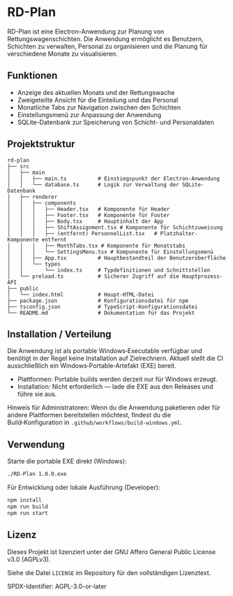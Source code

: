 # RD-Plan

RD-Plan ist eine Electron-Anwendung zur Planung von Rettungswagenschichten. Die Anwendung ermöglicht es Benutzern, Schichten zu verwalten, Personal zu organisieren und die Planung für verschiedene Monate zu visualisieren.

## Funktionen

- Anzeige des aktuellen Monats und der Rettungswache
- Zweigeteilte Ansicht für die Einteilung und das Personal
- Monatliche Tabs zur Navigation zwischen den Schichten
- Einstellungsmenü zur Anpassung der Anwendung
- SQLite-Datenbank zur Speicherung von Schicht- und Personaldaten

## Projektstruktur

```
rd-plan
├── src
│   ├── main
│   │   ├── main.ts          # Einstiegspunkt der Electron-Anwendung
│   │   └── database.ts      # Logik zur Verwaltung der SQLite-Datenbank
│   ├── renderer
│   │   ├── components
│   │   │   ├── Header.tsx   # Komponente für Header
│   │   │   ├── Footer.tsx   # Komponente für Footer
│   │   │   ├── Body.tsx     # Hauptinhalt der App
│   │   │   ├── ShiftAssignment.tsx # Komponente für Schichtzuweisung
│   │   │   ├── (entfernt) PersonnelList.tsx   # Platzhalter-Komponente entfernt
│   │   │   ├── MonthTabs.tsx # Komponente für Monatstabs
│   │   │   └── SettingsMenu.tsx # Komponente für Einstellungsmenü
│   │   ├── App.tsx          # Hauptbestandteil der Benutzeroberfläche
│   │   └── types
│   │       └── index.ts     # Typdefinitionen und Schnittstellen
│   └── preload.ts           # Sicherer Zugriff auf die Hauptprozess-API
├── public
│   └── index.html           # Haupt-HTML-Datei
├── package.json             # Konfigurationsdatei für npm
├── tsconfig.json            # TypeScript-Konfigurationsdatei
└── README.md                # Dokumentation für das Projekt
```

## Installation / Verteilung

Die Anwendung ist als portable Windows‑Executable verfügbar und benötigt in der Regel keine Installation auf Zielrechnern. Aktuell stellt die CI ausschließlich ein Windows‑Portable‑Artefakt (EXE) bereit.

- Plattformen: Portable builds werden derzeit nur für Windows erzeugt.
- Installation: Nicht erforderlich — lade die EXE aus den Releases und führe sie aus.

Hinweis für Administratoren: Wenn du die Anwendung paketieren oder für andere Plattformen bereitstellen möchtest, findest du die Build‑Konfiguration in `.github/workflows/build-windows.yml`.

## Verwendung

Starte die portable EXE direkt (Windows):

```bash
./RD-Plan 1.0.0.exe
```

Für Entwicklung oder lokale Ausführung (Developer):

```bash
npm install
npm run build
npm run start
```

## Lizenz

Dieses Projekt ist lizenziert unter der GNU Affero General Public License v3.0 (AGPLv3).

Siehe die Datei `LICENSE` im Repository für den vollständigen Lizenztext.

SPDX-Identifier: AGPL-3.0-or-later